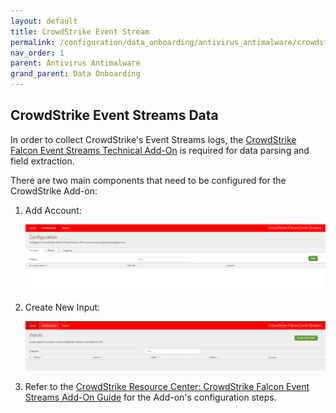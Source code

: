 ```yaml
---
layout: default
title: CrowdStrike Event Stream
permalink: /configuration/data_onboarding/antivirus_antimalware/crowdstrike/
nav_order: 1
parent: Antivirus Antimalware
grand_parent: Data Onboarding
---
```


## **CrowdStrike Event Streams Data**

In order to collect CrowdStrike's Event Streams logs, the [CrowdStrike Falcon Event Streams Technical Add-On](https://splunkbase.splunk.com/app/5082/) is required for data parsing and field extraction. 

There are two main components that need to be configured for the CrowdStrike Add-on: 

1. Add Account: 

    ![alt](https://github.com/CrossRealms/Splunk-Cyences-App-for-Splunk/blob/master/docs/assets/crowdstrike_config_add_account.png?raw=true)

2. Create New Input: 

    ![alt](https://github.com/CrossRealms/Splunk-Cyences-App-for-Splunk/blob/master/docs/assets/crowdstrike_config_new_input.png?raw=true)

3. Refer to the [CrowdStrike Resource Center: CrowdStrike Falcon Event Streams Add-On Guide](https://www.crowdstrike.com/resources/guides/how-to-install-falcon-event-streams-splunk-add-on/) for the Add-on's configuration steps.